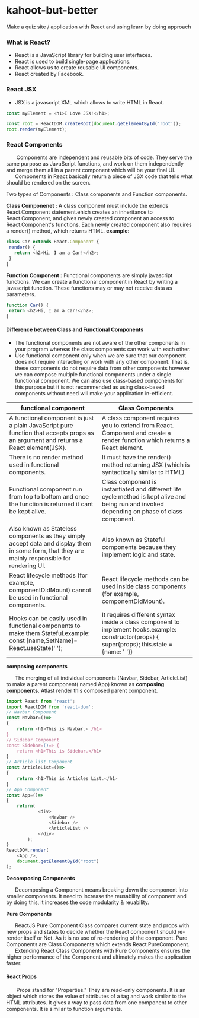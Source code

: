 # kahoot-but-better
Make a quiz site / application with React and using learn by doing approach


### What  is React?
- React is a JavaScript library for building user interfaces.
- React is used to build single-page applications.
- React allows us to create reusable UI components.
- React created by Facebook.

### React JSX
- JSX is a javascript XML which allows to write HTML in React.

```javascript
const myElement = <h1>I Love JSX!</h1>;

const root = ReactDOM.createRoot(document.getElementById('root'));
root.render(myElement);

```

### React Components 
&nbsp;&nbsp;&nbsp;&nbsp;&nbsp;&nbsp; Components are independent and reusable bits of code. They serve the same purpose as JavaScript functions, and work on them independently and merge them all in a parent component which will be your final UI. 
&nbsp;&nbsp;&nbsp;&nbsp;&nbsp;&nbsp;Components in React basically return a piece of JSX code that tells what should be rendered on the screen. 

 Two types of Components : Class components and Function components.

 **Class Componenet :** A class component must include the extends React.Component statement.ehich creates an inheritance to React.Component, and gives newly created component an access to React.Component's functions.
 Each newly created component also requires a render() method, which returns HTML.
 **example:** 
 ```javascript
 class Car extends React.Component {
  render() {
    return <h2>Hi, I am a Car!</h2>;
  }
}
```
 **Function Component :**  Functional components are simply javascript functions. We can create a functional component in React by writing a javascript function. These functions may or may not receive data as parameters.
 ```javascript
 function Car() {
  return <h2>Hi, I am a Car!</h2>;
}
```
#### Difference between Class and Functional Components
- The functional components are not aware of the other components in your program whereas the class components can work with each other.
- Use functional component only when we are sure that our component does not require interacting or work with any other component. That is, these components do not require data from other components however we can compose multiple functional components under a single functional component. We can also use class-based components for this purpose but it is not recommended as using class-based components without need will make your application in-efficient. 

| **functional component**   |       **Class Components**   |
|----------------------------|------------------------------|
| A functional component is just a plain JavaScript pure function that accepts props as an argument and returns a React element(JSX).|A class component requires you to extend from React. Component and create a render function which returns a React element.|
| There is no render method used in functional components. |    It must have the render() method returning JSX (which is syntactically similar to HTML)   |
| Functional component run from top to bottom and once the function is returned it cant be kept alive. |    Class component is instantiated and different life cycle method is kept alive and being run and invoked depending on phase of class component.|
|Also known as Stateless components as they simply accept data and display them in some form, that they are mainly responsible for rendering UI.| Also known as Stateful components because they implement logic and state.|
|React lifecycle methods (for example, componentDidMount) cannot be used in functional components. |	React lifecycle methods can be used inside class components (for example, componentDidMount).|
|Hooks can be easily used in functional components to make them Stateful.example: const [name,SetName]= React.useState(' ');|It requires different syntax inside a class component to implement hooks.example: constructor(props) {   super(props);   this.state = {name: ' '}}|

**composing components**

&nbsp;&nbsp;&nbsp;&nbsp;&nbsp;&nbsp;The merging of all individual components (Navbar, Sidebar, ArticleList) to make a parent component( named App) known as **composing components**. Atlast render this composed parent component.
```javascript
import React from 'react';
import ReactDOM from 'react-dom';
// Navbar Component
const Navbar=()=>
{
    return <h1>This is Navbar.< /h1>
}
// Sidebar Component
const Sidebar=()=> {
    return <h1>This is Sidebar.</h1>
}
// Article list Component
const ArticleList=()=>
{
    return <h1>This is Articles List.</h1>
}
// App Component
const App=()=>
{
    return(
            <div>
                <Navbar />
                <Sidebar />
                <ArticleList />
            </div>
        );
}
ReactDOM.render(
    <App />,
    document.getElementById("root")
);
```
**Decomposing Components**

&nbsp;&nbsp;&nbsp;&nbsp;&nbsp;&nbsp;Decomposing a Component means breaking down the component into smaller components.
It need to increase the reusability of component and by doing this, it increases the code modularity & reuability.

**Pure Components**

&nbsp;&nbsp;&nbsp;&nbsp;&nbsp;&nbsp;ReactJS Pure Component Class compares current state and props with new props and states to decide whether the React component should re-render itself or  Not. As it is no use of re-rendering of the component. Pure Components are Class Components which extends React.PureComponent. 
&nbsp;&nbsp;&nbsp;&nbsp;&nbsp;&nbsp;Extending React Class Components with Pure Components ensures the higher performance of the Component and ultimately makes the application faster.

#### React Props
&nbsp;&nbsp;&nbsp;&nbsp;&nbsp;&nbsp; Props stand for "Properties." They are read-only components. It is an object which stores the value of attributes of a tag and work similar to the HTML attributes. It gives a way to pass data from one component to other components. It is similar to function arguments.